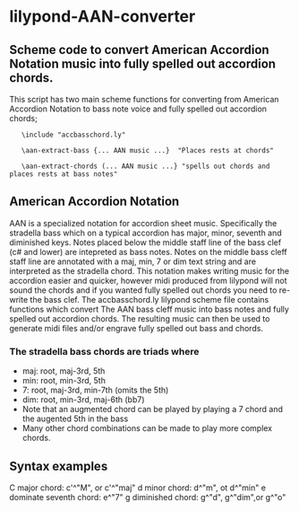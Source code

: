 # lilypond-AAN-converter
## Scheme code to convert American Accordion Notation music into fully spelled out accordion chords.
This script has two main scheme functions for converting from American 
Accordion Notation to bass note voice and fully spelled out accordion
chords;

       \include "accbasschord.ly"

       \aan-extract-bass {... AAN music ...}  "Places rests at chords"
       
       \aan-extract-chords (... AAN music ...} "spells out chords and places rests at bass notes"

## American Accordion Notation
AAN is a specialized notation for accordion sheet music.  Specifically the stradella bass which on a typical accordion has major, minor, seventh and diminished keys.  Notes placed below the middle staff line of the bass clef (c# and lower) are intepreted as bass notes.   Notes on the middle bass cleff staff line are annotated with a maj, min, 7 or dim text string and are interpreted as the stradella chord. 
This notation makes writing music for the accordion easier and quicker, however midi produced from lilypond will not sound the chords and if you wanted fully spelled out chords you need to re-write the bass clef.
The accbasschord.ly lilypond scheme file contains functions which convert  The AAN bass cleff music into bass notes and fully spelled out accordion chords.  The resulting music can then be used to generate midi files and/or engrave fully spelled out bass and chords.
### The stradella bass chords are triads where
* maj: root, maj-3rd, 5th
* min: root, min-3rd, 5th
* 7: root, maj-3rd, min-7th   (omits the 5th)
* dim: root, min-3rd, maj-6th (bb7)
* Note that an augmented chord can be played by playing a 7 chord and the augented 5th in the bass
* Many other chord combinations can be made to play more complex chords.

## Syntax examples
C major chord: c'^"M", or  c'^"maj"
d minor chord: d^"m", ot d^"min"
e dominate seventh chord: e^"7"
g diminished chord: g^"d", g^"dim",or g^"o"
